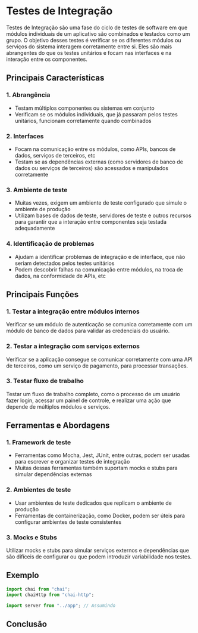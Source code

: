 # Testes de Integração

Testes de Integração são uma fase do ciclo de testes de software em que módulos individuais de um aplicativo são combinados e testados como um grupo. O objetivo desses testes é verificar se os diferentes módulos ou serviços do sistema interagem corretamente entre si. Eles são mais abrangentes do que os testes unitários e focam nas interfaces e na interação entre os componentes.

## Principais Características

### 1. Abrangência

- Testam múltiplos componentes ou sistemas em conjunto
- Verificam se os módulos individuais, que já passaram pelos testes unitários, funcionam corretamente quando combinados

### 2. Interfaces

- Focam na comunicação entre os módulos, como APIs, bancos de dados, serviços de terceiros, etc
- Testam se as dependências externas (como servidores de banco de dados ou serviços de terceiros) são acessados e manipulados corretamente

### 3. Ambiente de teste

- Muitas vezes, exigem um ambiente de teste configurado que simule o ambiente de produção
- Utilizam bases de dados de teste, servidores de teste e outros recursos para garantir que a interação entre componentes seja testada adequadamente

### 4. Identificação de problemas

- Ajudam a identificar problemas de integração e de interface, que não seriam detectados pelos testes unitários
- Podem descobrir falhas na comunicação entre módulos, na troca de dados, na conformidade de APIs, etc

## Principais Funções

### 1. Testar a integração entre módulos internos

Verificar se um módulo de autenticação se comunica corretamente com um módulo de banco de dados para validar as credenciais do usuário.

### 2. Testar a integração com serviços externos

Verificar se a aplicação consegue se comunicar corretamente com uma API de terceiros, como um serviço de pagamento, para processar transações.

### 3. Testar fluxo de trabalho

Testar um fluxo de trabalho completo, como o processo de um usuário fazer login, acessar um painel de controle, e realizar uma ação que depende de múltiplos módulos e serviços.

## Ferramentas e Abordagens

### 1. Framework de teste

- Ferramentas como Mocha, Jest, JUnit, entre outras, podem ser usadas para escrever e organizar testes de integração
- Muitas dessas ferramentas também suportam mocks e stubs para simular dependências externas

### 2. Ambientes de teste

- Usar ambientes de teste dedicados que replicam o ambiente de produção
- Ferramentas de containerização, como Docker, podem ser úteis para configurar ambientes de teste consistentes

### 3. Mocks e Stubs

Utilizar mocks e stubs para simular serviços externos e dependências que são difíceis de configurar ou que podem introduzir variabilidade nos testes.

## Exemplo

```JavaScript
import chai from "chai";
import chaiHttp from "chai-http";

import server from "../app"; // Assumindo 
```

## Conclusão